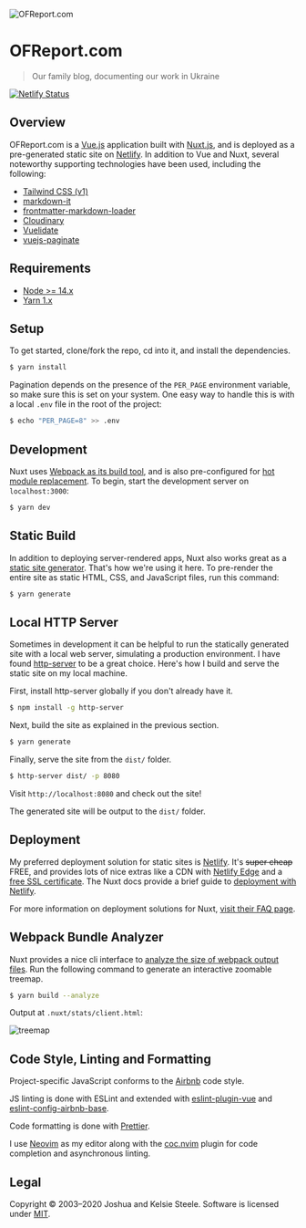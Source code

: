 ![OFReport.com][screenshot]

# OFReport.com

> Our family blog, documenting our work in Ukraine

[![Netlify Status](https://api.netlify.com/api/v1/badges/69a46dc9-827c-4b08-8b75-0164feb31dce/deploy-status)](https://app.netlify.com/sites/ofreport/deploys)

## Overview

OFReport.com is a [Vue.js][vue] application built with [Nuxt.js][nuxt], and is deployed as a pre-generated static site on [Netlify][netlify]. In addition to Vue and Nuxt, several noteworthy supporting technologies have been used, including the following:

* [Tailwind CSS (v1)][tailwind]
* [markdown-it][markdown-it]
* [frontmatter-markdown-loader][fml]
* [Cloudinary][cloudinary]
* [Vuelidate][vuelidate]
* [vuejs-paginate][vuejs-paginate]

## Requirements

* [Node >= 14.x][node]
* [Yarn 1.x][yarn]

## Setup

To get started, clone/fork the repo, cd into it, and install the dependencies.

``` bash
$ yarn install
```

Pagination depends on the presence of the `PER_PAGE` environment variable, so make sure this is set on your system. One easy way to handle this is with a local `.env` file in the root of the project:

``` bash
$ echo "PER_PAGE=8" >> .env
```

## Development

Nuxt uses [Webpack as its build tool][nuxt-assets], and is also pre-configured for [hot module replacement][hmr]. To begin, start the development server on `localhost:3000`:

```bash
$ yarn dev
```

## Static Build

In addition to deploying server-rendered apps, Nuxt also works great as a [static site generator][static-gen]. That's how we're using it here. To pre-render the entire site as static HTML, CSS, and JavaScript files, run this command:

```bash
$ yarn generate
```

## Local HTTP Server

Sometimes in development it can be helpful to run the statically generated site with a local web server, simulating a production environment. I have found [http-server][] to be a great choice. Here's how I build and serve the static site on my local machine.

First, install http-server globally if you don't already have it.

```bash
$ npm install -g http-server
```

Next, build the site as explained in the previous section.

```bash
$ yarn generate
```

Finally, serve the site from the `dist/` folder.

```bash
$ http-server dist/ -p 8080
```

Visit `http://localhost:8080` and check out the site!

The generated site will be output to the `dist/` folder.

## Deployment

My preferred deployment solution for static sites is [Netlify][netlify]. It's ~~super cheap~~ FREE, and provides lots of nice extras like a CDN with [Netlify Edge][netlify-edge] and a [free SSL certificate][netlify-ssl]. The Nuxt docs provide a brief guide to [deployment with Netlify][nuxt-netlify-deploy].

For more information on deployment solutions for Nuxt, [visit their FAQ page][nuxt-faq].

## Webpack Bundle Analyzer

Nuxt provides a nice cli interface to [analyze the size of webpack output files][nuxt-analyze]. Run the following command to generate an interactive zoomable treemap.

```bash
$ yarn build --analyze
```

Output at `.nuxt/stats/client.html`:

![treemap][bundle-treemap]

## Code Style, Linting and Formatting

Project-specific JavaScript conforms to the [Airbnb][airbnb] code style.

JS linting is done with ESLint and extended with [eslint-plugin-vue][eslint-vue] and [eslint-config-airbnb-base][eslint-config-airbnb-base].

Code formatting is done with [Prettier][prettier].

I use [Neovim][neovim] as my editor along with the [coc.nvim][coc-nvim] plugin for code completion and asynchronous linting.

## Legal

Copyright © 2003–2020 Joshua and Kelsie Steele. Software is licensed under [MIT][license].

[airbnb]: https://github.com/airbnb/javascript
[bundle-treemap]: https://res.cloudinary.com/dnkvsijzu/image/upload/c_scale,f_auto,q_auto,w_1000/v1573627005/OFReport/assets/nuxt_stats_client.html_wpbbpp.png
[cloudinary]: https://cloudinary.com/invites/lpov9zyyucivvxsnalc5/ck3hvrdcnvaeftjds7ep
[coc-nvim]: https://github.com/neoclide/coc.nvim
[env-property]: https://nuxtjs.org/api/configuration-env#the-env-property
[eslint-config-airbnb-base]: https://yarnpkg.com/en/package/eslint-config-airbnb-base
[eslint-vue]: https://yarnpkg.com/en/package/eslint-plugin-vue
[fml]: https://hmsk.github.io/frontmatter-markdown-loader/
[hmr]: https://webpack.js.org/concepts/hot-module-replacement/
[http-server]: https://yarnpkg.com/en/package/http-server
[license]: https://github.com/joshukraine/ofreport.com/blob/master/LICENSE
[markdown-it]: https://yarnpkg.com/en/package/markdown-it
[neovim]: https://neovim.io/
[netlify]: https://www.netlify.com/
[node]: https://nodejs.org/en/
[nuxt-analyze]: https://nuxtjs.org/api/configuration-build/#analyze
[nuxt-assets]: https://nuxtjs.org/guide/assets
[nuxt-faq]: https://nuxtjs.org/faq
[nuxt-netlify-deploy]: https://nuxtjs.org/faq/netlify-deployment
[nuxt]: https://nuxtjs.org/
[prettier]: https://prettier.io/
[screenshot]: https://res.cloudinary.com/dnkvsijzu/image/upload/bo_1px_solid_rgb:e2e8f0,c_scale,f_auto,q_auto,w_1000/v1596887906/OFReport/assets/ofreport.com_screenshot_ejueay.png
[static-gen]: https://www.staticgen.com/nuxt
[tailwind]: https://v1.tailwindcss.com/
[vue]: https://vuejs.org/
[vuejs-paginate]: https://yarnpkg.com/en/package/vuejs-paginate
[vuelidate]: https://vuelidate.netlify.com/
[yarn]: https://yarnpkg.com/en/docs/install
[netlify-edge]: https://www.netlify.com/products/edge/
[netlify-ssl]: https://docs.netlify.com/domains-https/https-ssl/
